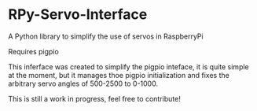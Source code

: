 # RPy-Servo-Interface

A Python library to simplify the use of servos in RaspberryPi

Requires pigpio

This inferface was created to simplify the pigpio inteface, it is quite simple at the moment, but it manages thoe pigpio initialization and fixes the arbitrary servo angles of 500-2500 to 0-1000.

This is still a work in progress, feel free to contribute!

